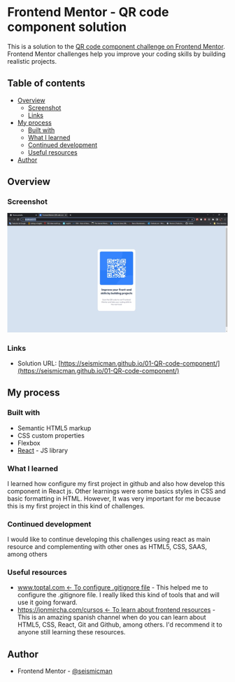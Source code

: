 # Frontend Mentor - QR code component solution

This is a solution to the [QR code component challenge on Frontend Mentor](https://www.frontendmentor.io/challenges/qr-code-component-iux_sIO_H). Frontend Mentor challenges help you improve your coding skills by building realistic projects.

## Table of contents

- [Overview](#overview)
  - [Screenshot](#screenshot)
  - [Links](#links)
- [My process](#my-process)
  - [Built with](#built-with)
  - [What I learned](#what-i-learned)
  - [Continued development](#continued-development)
  - [Useful resources](#useful-resources)
- [Author](#author)

## Overview

### Screenshot

![](./screenshot.jpg)

### Links

- Solution URL: [https://seismicman.github.io/01-QR-code-component/](https://seismicman.github.io/01-QR-code-component/)

## My process

### Built with

- Semantic HTML5 markup
- CSS custom properties
- Flexbox
- [React](https://reactjs.org/) - JS library

### What I learned

I learned how configure my first project in github and also how develop this component in React js. Other learnings were some basics styles in CSS and basic formatting in HTML. However, It was very important for me because this is my first project in this kind of challenges.

### Continued development

I would like to continue developing this challenges using react as main resource and complementing with other ones as HTML5, CSS, SAAS, among others

### Useful resources

- [www.toptal.com <- To configure .gitignore file](https://www.toptal.com/developers/gitignore) - This helped me to configure the .gitignore file. I really liked this kind of tools that and will use it going forward.
- [https://jonmircha.com/cursos <- To learn about frontend resources](https://jonmircha.com/cursos) - This is an amazing spanish channel when do you can learn about HTML5, CSS, React, Git and Github, among others. I'd recommend it to anyone still learning these resources.

## Author

- Frontend Mentor - [@seismicman](https://www.frontendmentor.io/profile/seismicman)
